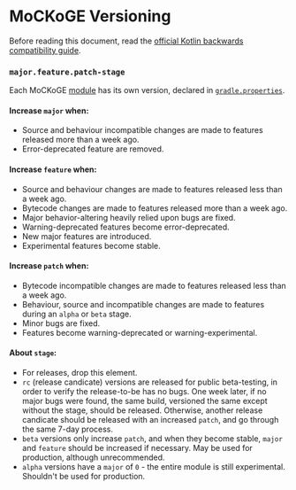 # MoCKoGE Versioning

Before reading this document, read the [official Kotlin backwards compatibility guide](https://kotlinlang.org/docs/jvm-api-guidelines-backward-compatibility.html).

### `major.feature.patch-stage`

Each MoCKoGE [module](https://github.com/LaylaMeower/MoCKoGE/blob/community/CONTRIBUTING.md#project-structure) has its own version, declared in [`gradle.properties`](gradle.properties).

#### Increase `major` when:
- Source and behaviour incompatible changes are made to features released more than a week ago.
- Error-deprecated feature are removed.

#### Increase `feature` when:
- Source and behaviour changes are made to features released less than a week ago.
- Bytecode changes are made to features released more than a week ago.
- Major behavior-altering heavily relied upon bugs are fixed.
- Warning-deprecated features become error-deprecated.
- New major features are introduced.
- Experimental features become stable.

#### Increase `patch` when:
- Bytecode incompatible changes are made to features released less than a week ago.
- Behaviour, source and incompatible changes are made to features during an `alpha` or `beta` stage.
- Minor bugs are fixed.
- Features become warning-deprecated or warning-experimental.

#### About `stage`:
- For releases, drop this element.
- `rc` (release candicate) versions are released for public beta-testing, in order to verify the release-to-be has no bugs. One week later, if no major bugs were found, the same build, versioned the same except without the stage, should be released. Otherwise, another release candicate should be released with an increased `patch`, and go through the same 7-day process.
- `beta` versions only increase `patch`, and when they become stable, `major` and `feature` should be increased if necessary. May be used for production, although unrecommended.
- `alpha` versions have a `major` of `0` - the entire module is still experimental. Shouldn't be used for production.
